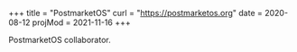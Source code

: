 +++
title = "PostmarketOS"
curl = "https://postmarketos.org"
date = 2020-08-12
projMod = 2021-11-16
+++

PostmarketOS collaborator.